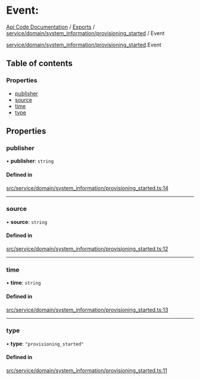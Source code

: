 # Event: 
 
[Api Code Documentation](../README.md) / [Exports](../modules.md) / [service/domain/system\_information/provisioning\_started](../modules/service_domain_system_information_provisioning_started.md) / Event

[service/domain/system_information/provisioning_started](../modules/service_domain_system_information_provisioning_started.md).Event

## Table of contents

### Properties

- [publisher](service_domain_system_information_provisioning_started.Event.md#publisher)
- [source](service_domain_system_information_provisioning_started.Event.md#source)
- [time](service_domain_system_information_provisioning_started.Event.md#time)
- [type](service_domain_system_information_provisioning_started.Event.md#type)

## Properties

### publisher

• **publisher**: `string`

#### Defined in

[src/service/domain/system_information/provisioning_started.ts:14](https://github.com/openkfw/TruBudget/blob/4d7fd4be/api/src/service/domain/system_information/provisioning_started.ts#L14)

___

### source

• **source**: `string`

#### Defined in

[src/service/domain/system_information/provisioning_started.ts:12](https://github.com/openkfw/TruBudget/blob/4d7fd4be/api/src/service/domain/system_information/provisioning_started.ts#L12)

___

### time

• **time**: `string`

#### Defined in

[src/service/domain/system_information/provisioning_started.ts:13](https://github.com/openkfw/TruBudget/blob/4d7fd4be/api/src/service/domain/system_information/provisioning_started.ts#L13)

___

### type

• **type**: ``"provisioning_started"``

#### Defined in

[src/service/domain/system_information/provisioning_started.ts:11](https://github.com/openkfw/TruBudget/blob/4d7fd4be/api/src/service/domain/system_information/provisioning_started.ts#L11)
